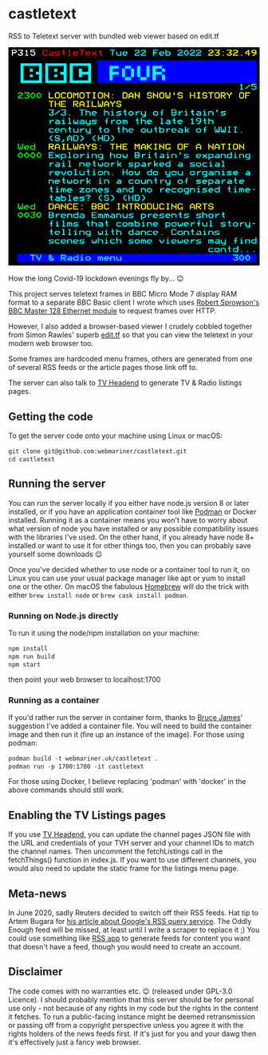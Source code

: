 # castletext

RSS to Teletext server with bundled web viewer based on edit.tf

![teletext menu screenshot](docs/menu.png)

How the long Covid-19 lockdown evenings fly by... 😉

This project serves teletext frames in BBC Micro Mode 7 display RAM format to a separate BBC Basic client I wrote
which uses [Robert Sprowson's BBC Master 128 Ethernet module](http://www.sprow.co.uk/bbc/masternet.htm) to request frames over HTTP.

However, I also added a browser-based viewer I crudely cobbled together from Simon Rawles' superb [edit.tf](https://github.com/rawles/edit.tf) so that you can view the teletext in your modern web browser too.

Some frames are hardcoded menu frames, others are generated from one of several RSS feeds or the article pages those
link off to.

The server can also talk to [TV Headend](https://tvheadend.org/) to generate TV & Radio listings pages.

## Getting the code

To get the server code onto your machine using Linux or macOS:

```
git clone git@github.com:webmariner/castletext.git
cd castletext
```

## Running the server

You can run the server locally if you either have node.js version 8 or later installed, or if you have an application container tool like [Podman](http://docs.podman.io/en/latest/) or Docker installed. Running it as a container means you won't have to worry about what version of node you have installed or any possible compatibility issues with the libraries I've used. On the other hand, if you already have node 8+ installed or want to use it for other things too, then you can probably save yourself some downloads 😉

Once you've decided whether to use node or a container tool to run it, on Linux you can use your usual package manager like apt or yum to install one or the other. On macOS the fabulous [Homebrew](https://brew.sh/) will do the trick with either `brew install node` or `brew cask install podman`.

### Running on Node.js directly

To run it using the node/npm installation on your machine:

```
npm install
npm run build
npm start
```

then point your web browser to localhost:1700

### Running as a container

If you'd rather run the server in container form, thanks to [Bruce James](https://github.com/CygnusAlpha)' suggestion I've added a container file. You will need to build the container image and then run it (fire up an instance of the image). For those using podman:

```
podman build -t webmariner.uk/castletext .
podman run -p 1700:1700 -it castletext
```

For those using Docker, I believe replacing 'podman' with 'docker' in the above commands should still work.

## Enabling the TV Listings pages

If you use [TV Headend](https://tvheadend.org/), you can update the channel pages JSON file with the URL and credentials of your TVH server and your channel IDs to match the channel names. Then uncomment the fetchListings call in the fetchThings() function in index.js. If you want to use different channels, you would also need to update the static frame for the listings menu page.

## Meta-news

In June 2020, sadly Reuters decided to switch off their RSS feeds. Hat tip to Artem Bugara for [his article about Google's RSS query service](https://codarium.substack.com/p/returning-the-killed-rss-of-reuters). The Oddly Enough feed will be missed, at least until I write a scraper to replace it ;) You could use something like [RSS app](https://rss.app/) to generate feeds for content you want that doesn't have a feed, though you would need to create an account.

## Disclaimer

The code comes with no warranties etc. 😉 (released under GPL-3.0 Licence). I should probably mention that this server should be for personal use only - not because of any rights in my code but the rights in the content it fetches. To run a public-facing instance might be deemed retransmission or passing off from a copyright perspective unless you agree it with the rights holders of the news feeds first. If it's just for you and your dawg then it's effectively just a fancy web browser.
